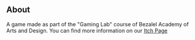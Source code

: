 
  
## About
  
  
A game made as part of the "Gaming Lab" course of Bezalel Academy of Arts and Design. You can find more information on our [Itch Page](https://mika-holtzman.itch.io/whitenoise)
